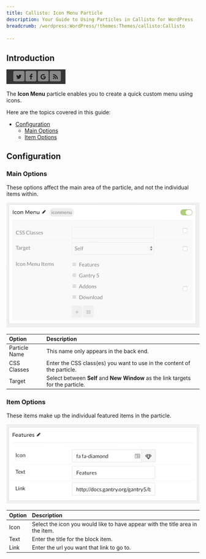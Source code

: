 ```yaml
---
title: Callisto: Icon Menu Particle
description: Your Guide to Using Particles in Callisto for WordPress
breadcrumb: /wordpress:WordPress/!themes:Themes/callisto:Callisto

---
```


## Introduction

![](assets/particle_iconmenu1.jpeg)

The **Icon Menu** particle enables you to create a quick custom menu using icons.

Here are the topics covered in this guide:

* [Configuration](#configuration)
    - [Main Options](#main-options)
    - [Item Options](#item-options)

## Configuration

### Main Options 

These options affect the main area of the particle, and not the individual items within.

![](assets/particle_iconmenu2.jpeg)

| Option        | Description                                                                      |
| :-----        | :-----                                                                           |
| Particle Name | This name only appears in the back end.                                          |
| CSS Classes   | Enter the CSS class(es) you want to use in the content of the particle.          |
| Target        | Select between **Self** and **New Window** as the link targets for the particle. |

### Item Options

These items make up the individual featured items in the particle.

![](assets/particle_iconmenu3.jpeg)

| Option | Description                                                                    |
| :----- | :-----                                                                         |
| Icon   | Select the icon you would like to have appear with the title area in the item. |
| Text   | Enter the title for the block item.                                            |
| Link   | Enter the url you want that link to go to.                                     |

